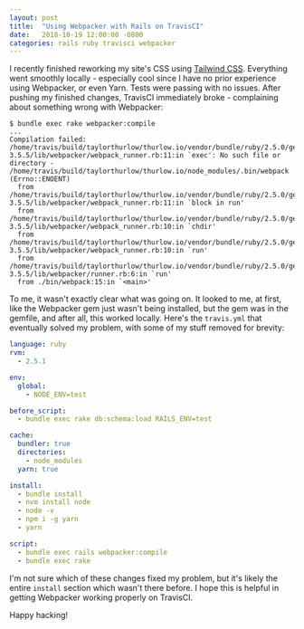 ```yaml
---
layout: post
title:  "Using Webpacker with Rails on TravisCI"
date:   2018-10-19 12:00:00 -0800
categories: rails ruby travisci webpacker
---
```

I recently finished reworking my site's CSS using [Tailwind CSS](https://tailwindcss.com). Everything went smoothly locally - especially cool since I have no prior experience using Webpacker, or even Yarn. Tests were passing with no issues. After pushing my finished changes, TravisCI immediately broke - complaining about something wrong with Webpacker:

~~~~plain
$ bundle exec rake webpacker:compile
...
Compilation failed:
/home/travis/build/taylorthurlow/thurlow.io/vendor/bundle/ruby/2.5.0/gems/webpacker-3.5.5/lib/webpacker/webpack_runner.rb:11:in `exec': No such file or directory - /home/travis/build/taylorthurlow/thurlow.io/node_modules/.bin/webpack (Errno::ENOENT)
  from /home/travis/build/taylorthurlow/thurlow.io/vendor/bundle/ruby/2.5.0/gems/webpacker-3.5.5/lib/webpacker/webpack_runner.rb:11:in `block in run'
  from /home/travis/build/taylorthurlow/thurlow.io/vendor/bundle/ruby/2.5.0/gems/webpacker-3.5.5/lib/webpacker/webpack_runner.rb:10:in `chdir'
  from /home/travis/build/taylorthurlow/thurlow.io/vendor/bundle/ruby/2.5.0/gems/webpacker-3.5.5/lib/webpacker/webpack_runner.rb:10:in `run'
  from /home/travis/build/taylorthurlow/thurlow.io/vendor/bundle/ruby/2.5.0/gems/webpacker-3.5.5/lib/webpacker/runner.rb:6:in `run'
  from ./bin/webpack:15:in `<main>'
~~~~

To me, it wasn't exactly clear what was going on. It looked to me, at first, like the Webpacker gem just wasn't being installed, but the gem was in the gemfile, and after all, this worked locally. Here's the `travis.yml` that eventually solved my problem, with some of my stuff removed for brevity:

~~~~yaml
language: ruby
rvm:
  - 2.5.1

env:
  global:
    - NODE_ENV=test

before_script:
  - bundle exec rake db:schema:load RAILS_ENV=test

cache:
  bundler: true
  directories:
    - node_modules
  yarn: true

install:
  - bundle install
  - nvm install node
  - node -v
  - npm i -g yarn
  - yarn

script:
  - bundle exec rails webpacker:compile
  - bundle exec rake
~~~~

I'm not sure which of these changes fixed my problem, but it's likely the entire `install` section which wasn't there before. I hope this is helpful in getting Webpacker working properly on TravisCI.

Happy hacking!
